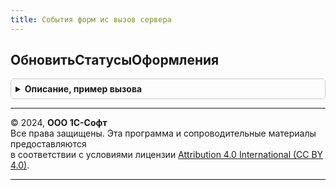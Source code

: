 ```yaml
---
title: События форм ис вызов сервера
---
```



## ОбновитьСтатусыОформления
<details style="margin: 1em 0; padding: 0.5em; border: 1px solid #ccc; border-radius: 6px;">

<summary style="font-weight: bold; cursor: pointer;">Описание, пример вызова</summary>

```bsl

// Обновить статусы оформления.
//
// Параметры:
//  Ссылка - ОпределяемыйТип.ОснованиеСтатусыОформленияДокументовИС - ссылка на документ в котором происходит обновление
//  ПараметрыИнтеграцииГосИС - ФиксированнаяСтруктура - Параметры интеграции
//  РеквизитыКОбновлению - Структура Из ФорматированнаяСтрока - исходящий, реквизиты которые надо обновить
//
// Возвращаемое значение:
//  Булево - необходимо обновить рассчитанные статусы оформления документа на форме
Функция ОбновитьСтатусыОформления(Знач Ссылка, Знач ПараметрыИнтеграцииГосИС, РеквизитыКОбновлению) Экспорт
```

Пример вызова
```bsl
Результат = СобытияФормИСВызовСервера.ОбновитьСтатусыОформления(Ссылка, ПараметрыИнтеграцииГосИС, РеквизитыКОбновлению) 
```
</details>

---

© 2024, **ООО 1С-Софт**  
Все права защищены. Эта программа и сопроводительные материалы предоставляются  
в соответствии с условиями лицензии [Attribution 4.0 International (CC BY 4.0)](https://creativecommons.org/licenses/by/4.0/legalcode).

---
